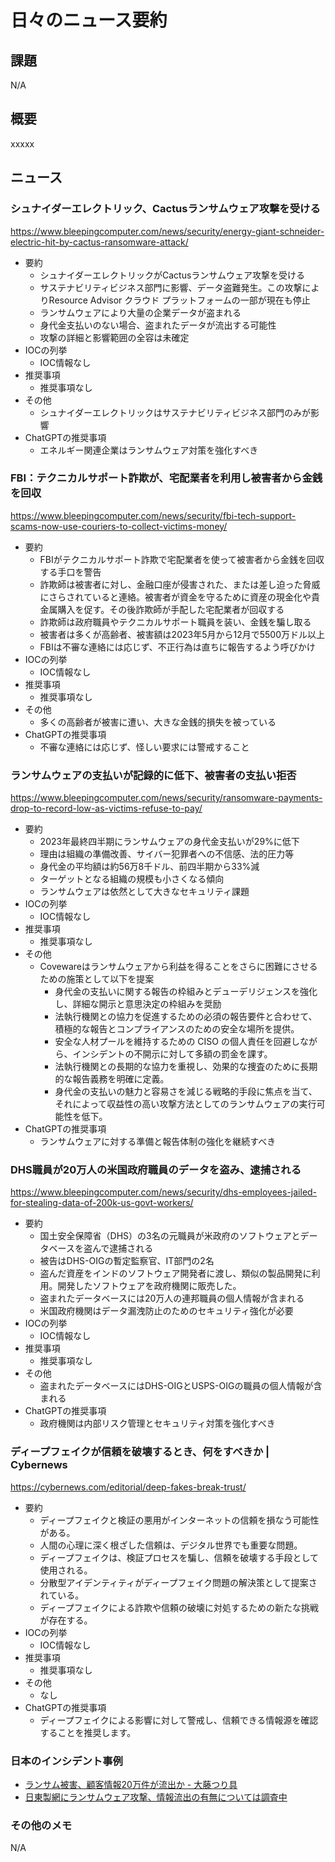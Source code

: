 # 日々のニュース要約

## 課題

N/A

## 概要

xxxxx

## ニュース

### シュナイダーエレクトリック、Cactusランサムウェア攻撃を受ける
https://www.bleepingcomputer.com/news/security/energy-giant-schneider-electric-hit-by-cactus-ransomware-attack/

- 要約
    - シュナイダーエレクトリックがCactusランサムウェア攻撃を受ける
    - サステナビリティビジネス部門に影響、データ盗難発生。この攻撃によりResource Advisor クラウド プラットフォームの一部が現在も停止
    - ランサムウェアにより大量の企業データが盗まれる
    - 身代金支払いのない場合、盗まれたデータが流出する可能性
    - 攻撃の詳細と影響範囲の全容は未確定
- IOCの列挙
    - IOC情報なし
- 推奨事項
    - 推奨事項なし
- その他
    - シュナイダーエレクトリックはサステナビリティビジネス部門のみが影響
- ChatGPTの推奨事項
    - エネルギー関連企業はランサムウェア対策を強化すべき

### FBI：テクニカルサポート詐欺が、宅配業者を利用し被害者から金銭を回収
https://www.bleepingcomputer.com/news/security/fbi-tech-support-scams-now-use-couriers-to-collect-victims-money/

- 要約
    - FBIがテクニカルサポート詐欺で宅配業者を使って被害者から金銭を回収する手口を警告
    - 詐欺師は被害者に対し、金融口座が侵害された、または差し迫った脅威にさらされていると連絡。被害者が資金を守るために資産の現金化や貴金属購入を促す。その後詐欺師が手配した宅配業者が回収する
    - 詐欺師は政府職員やテクニカルサポート職員を装い、金銭を騙し取る
    - 被害者は多くが高齢者、被害額は2023年5月から12月で5500万ドル以上
    - FBIは不審な連絡には応じず、不正行為は直ちに報告するよう呼びかけ
- IOCの列挙
    - IOC情報なし
- 推奨事項
    - 推奨事項なし
- その他
    - 多くの高齢者が被害に遭い、大きな金銭的損失を被っている
- ChatGPTの推奨事項
    - 不審な連絡には応じず、怪しい要求には警戒すること

### ランサムウェアの支払いが記録的に低下、被害者の支払い拒否
https://www.bleepingcomputer.com/news/security/ransomware-payments-drop-to-record-low-as-victims-refuse-to-pay/

- 要約
    - 2023年最終四半期にランサムウェアの身代金支払いが29%に低下
    - 理由は組織の準備改善、サイバー犯罪者への不信感、法的圧力等
    - 身代金の平均額は約56万8千ドル、前四半期から33%減
    - ターゲットとなる組織の規模も小さくなる傾向
    - ランサムウェアは依然として大きなセキュリティ課題
- IOCの列挙
    - IOC情報なし
- 推奨事項
    - 推奨事項なし
- その他
    - Covewareはランサムウェアから利益を得ることをさらに困難にさせるための施策として以下を提案
        - 身代金の支払いに関する報告の枠組みとデューデリジェンスを強化し、詳細な開示と意思決定の枠組みを奨励
        - 法執行機関との協力を促進するための必須の報告要件と合わせて、積極的な報告とコンプライアンスのための安全な場所を提供。
        - 安全な人材プールを維持するための CISO の個人責任を回避しながら、インシデントの不開示に対して多額の罰金を課す。
        - 法執行機関との長期的な協力を重視し、効果的な捜査のために長期的な報告義務を明確に定義。
        - 身代金の支払いの魅力と容易さを減じる戦略的手段に焦点を当て、それによって収益性の高い攻撃方法としてのランサムウェアの実行可能性を低下。
- ChatGPTの推奨事項
    - ランサムウェアに対する準備と報告体制の強化を継続すべき

### DHS職員が20万人の米国政府職員のデータを盗み、逮捕される
https://www.bleepingcomputer.com/news/security/dhs-employees-jailed-for-stealing-data-of-200k-us-govt-workers/

- 要約
    - 国土安全保障省（DHS）の3名の元職員が米政府のソフトウェアとデータベースを盗んで逮捕される
    - 被告はDHS-OIGの暫定監察官、IT部門の2名
    - 盗んだ資産をインドのソフトウェア開発者に渡し、類似の製品開発に利用。開発したソフトウェアを政府機関に販売した。
    - 盗まれたデータベースには20万人の連邦職員の個人情報が含まれる
    - 米国政府機関はデータ漏洩防止のためのセキュリティ強化が必要
- IOCの列挙
    - IOC情報なし
- 推奨事項
    - 推奨事項なし
- その他
    - 盗まれたデータベースにはDHS-OIGとUSPS-OIGの職員の個人情報が含まれる
- ChatGPTの推奨事項
    - 政府機関は内部リスク管理とセキュリティ対策を強化すべき

### ディープフェイクが信頼を破壊するとき、何をすべきか | Cybernews
https://cybernews.com/editorial/deep-fakes-break-trust/

- 要約
    - ディープフェイクと検証の悪用がインターネットの信頼を損なう可能性がある。
    - 人間の心理に深く根ざした信頼は、デジタル世界でも重要な問題。
    - ディープフェイクは、検証プロセスを騙し、信頼を破壊する手段として使用される。
    - 分散型アイデンティティがディープフェイク問題の解決策として提案されている。
    - ディープフェイクによる詐欺や信頼の破壊に対処するための新たな挑戦が存在する。
- IOCの列挙
    - IOC情報なし
- 推奨事項
    - 推奨事項なし
- その他
    - なし
- ChatGPTの推奨事項
    - ディープフェイクによる影響に対して警戒し、信頼できる情報源を確認することを推奨します。

### 日本のインシデント事例
- [ランサム被害、顧客情報20万件が流出か - 大藤つり具](https://www.security-next.com/153080)
- [日東製網にランサムウェア攻撃、情報流出の有無については調査中](https://s.netsecurity.ne.jp/article/2024/01/29/50517.html)

### その他のメモ
N/A